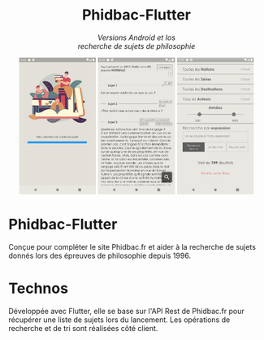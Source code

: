 <p>
<h1 align="center">Phidbac-Flutter</h1>
<p align="center"><em>Versions Android et Ios <br/>recherche de sujets de philosophie</em></p>
</p>

<p align="center">
<img width="30%" src="./docs/chargement.png">
<img width="30%" src="./docs/sujets.png">
<img width="30%" src="./docs/filtres.png">
</p>

# Phidbac-Flutter

Conçue pour compléter le site Phidbac.fr et aider à la recherche de sujets donnés lors des épreuves de philosophie depuis 1996.

# Technos

Développée avec Flutter, elle se base sur l'API Rest de Phidbac.fr pour récupérer une liste de sujets lors du lancement. Les opérations de recherche et de tri sont réalisées côté client.